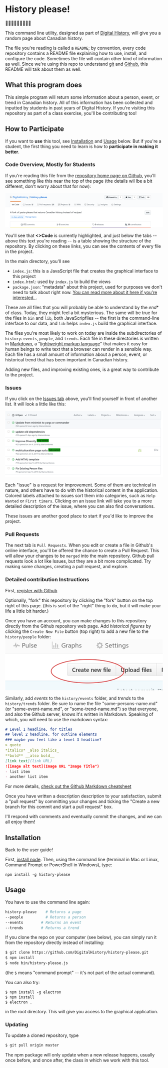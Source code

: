 # History please!
:maple_leaf::maple_leaf::maple_leaf::maple_leaf::maple_leaf::maple_leaf::maple_leaf::maple_leaf::maple_leaf:

This command line utility, designed as part of [Digital History](https://digitalhistory.github.com),  will give you a random page about Canadian history. 

The file you're reading is called a `README`; by convention, every code repository contains a README file explaining how to use, install, and configure the code. Sometimes the file will contain other kind of information as well.  Since we're using this repo to understand [git](https://git-scm.com/) and [Github](https://github.com/), this README will talk about them as well. 

## What this program does

This simple program will return some information about a person, event, or trend in Canadian history. All of this information has been collected and inputted by students in past years of Digital History. If you're visiting this repository as part of a class exercise, you'll be contributing too!

## How to Participate

If you want to **use** this tool, see [Installation](#installation) and [Usage](#usage) below. But if you're a student, the first thing you need to learn is how to **participate in making it better**.

### Code Overview, Mostly for Students

If you're reading this file from the [repository home page on Github](https://github.com/DigitalHistory/history-please/), you'll see something like this near the top of the page (the details wil lbe a bit different, don't worry about that for now): 

![Github tabs](./images/gh-tabs.png)

You'll see that  **<>Code** is currently highlighted, and just below the tabs -- above this text you're reading -- is a table showing the structure of the repository. By clicking on these links, you can see the contents of every file in the project.

In the main directory, you'll see
- `index.js`: this is a JavaScript file that creates the graphical interface to this project
- `index.html`: used by `index.js` to build the views
- `package.json`: "metadata" about this project, used for purposes we don't need to talk about right now. [You can read more about it here if you're interested. ](https://docs.npmjs.com/files/package.json).

These are all files that you will probably be able to understand by the *end** of class. Today, they might feel a bit mysterious. The same will be true for the files in `bin` and `lib`, both JavaScripfiles -- the first is the command-line interface to our data, and `lib` helps `index.js` build the graphical interface. 

The files you're most likely to work on today are inside the subdirectories of `history`: `events`, `people`, and `trends`. Each file in these directories is written in [Markdown](https://www.markdownguide.org), a "[lightweight markup language](https://en.wikipedia.org/wiki/Lightweight_markup_language)" that makes it easy for human beings to write text that a browser can render in a sensible way. Each file has a small amount of information about a person, event, or historical trend that has been important in Canadian history.

Adding new files, and improving existing ones, is a great way to contribute to the project. 

### Issues

If you click on the [Issues tab](https://github.com/DigitalHistory/history-please/issues) above, you'll find yourself in front of another list. It will look a little like this: 

![Github Issues Listing](./images/gh-issues.png)

Each "issue" is a request for improvement. Some of them are technical in nature, and others have to do with the historical content in the application. Colored labels attached to issues sort them into categories, such as `Help Wanted` or `First timers`. Clicking on an issue link will take you to a more detailed description of the issue, where you can also find conversations.

These issues are another good place to start if you'd like to improve the project. 

### Pull Requests 

The next tab is `Pull Requests`. When you edit or create a file in Github's online interface, you'll be offered the chance to create a Pull Request. This will allow your changes to be `merged` into the main repository. Github pull requests look a lot like Issues, but they are a bit more complicated. Try making some changes, creating a pull request, and explore.  

### Detailed contribution Instructions

First, [register with Github](https://github.com/join) 

Optionally, "fork" this repository by clicking the "fork" button on the top right of this page. (this is sort of the "right" thing to do, but it will make your life a little bit harder.)

Once you have an account, you can make changes to this repository directly from the Github repository web page. Add *historical figures* by clicking the `Create New File` button (top right) to add a new file to the `history/people` folder:
![Create New File](./create-file.jpeg)

Similarly, add *events* to the `history/events` folder, and *trends* to the `history/trends` folder. Be sure to name the file "some-persons-name.md" (or "some-event-name.md", or "some-trend-name.md") so that everyone, and also the Github server, knows it's written in Markdown. Speaking of which, you will need to use the markdown syntax:

```markdown
# Level 1 headline, for titles
## level 2 headline, for outline elements
### maybe you feel like a level 3 headline?
> quote
*italics* _also italics_
**bold** __also bold__
[link text](link URL)
![image alt text](Image URL "Image Title")
- list item
- another list item 
```

For more details, [check out the Github Markdown cheatsheet](https://github.com/adam-p/markdown-here/wiki/Markdown-Cheatsheet)

Once you have written a description description to your satisfaction, submit a "pull request" by committing your changes and ticking the "Create a new branch for this commit and start a pull request" box.

I'll respond with comments and eventually commit the changes, and we can all enjoy them!


## Installation

Back to the user guide! 

First, [install node](https://nodejs.org/en/download/). Then, using the command line (terminal in Mac or Linux, Command Prompt or PowerShell in Windows), type:

```
npm install -g history-please
```

## Usage
You have to use the command line again:
```bash
history-please    # Returns a page
--people          # Returns a person
--events        # Returns an event
--trends        # Returns a trend
```

If you clone the repo on your computer (see below), you can simply run it from the repository directly instead of installing:

```bash
$ git clone https://github.com/DigitalHistory/history-please.git
$ npm install
$ node bin/history-please.js
```
(the `$` means "command prompt" -- it's not part of the actual command).

You can also try:

```
$ npm install -g electron
$ npm install
$ electron .
```
in the root directory. This will give you access to the graphical application. 

### Updating

To update a cloned repository, type

``` bash
$ git pull origin master
```

The npm package will only update when a new release happens, usually once before, and once after, the class in which we work with this tool. 

